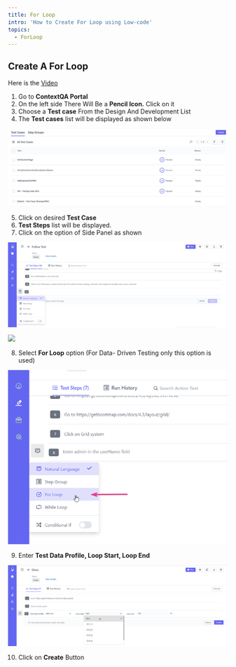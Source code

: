 ```yaml
---
title: For Loop
intro: 'How to Create For Loop using Low-code'
topics:
  - ForLoop
---
```


## Create A For Loop
Here is the [Video](https://youtu.be/GE3mEDiPO0k)

1. Go to **ContextQA Portal** 
2. On the left side There Will Be a **Pencil Icon.** Click on it 
3. Choose a **Test case** From the Design And Development List 
4. The **Test cases** list will be displayed as shown below

![](imgs/test-case-list.png)

5. Click on desired **Test Case**
6. **Test Steps** list will be displayed. 
7. Click on the option of Side Panel as shown

![](imgs/IF%20Condition.png)

![](../image/Aspose.Words.d40f5b37-f30c-4c0e-a713-94a14d168e3f.037.png)

8. Select **For Loop** option (For Data- Driven Testing only this option is used)

![](imgs/For%20Loop%20Select.png)

9. Enter **Test Data Profile, Loop Start, Loop End** 

![](imgs/Data%20Profile.png)

10. Click on **Create** Button 


